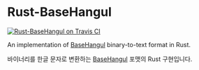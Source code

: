 Rust-BaseHangul
====================

[![Rust-BaseHangul on Travis CI][travis-image]][travis]

[travis-image]: https://travis-ci.org/lifthrasiir/rust-basehangul.png
[travis]: https://travis-ci.org/lifthrasiir/rust-basehangul

An implementation of [BaseHangul][basehangul] binary-to-text format in Rust.

바이너리를 한글 문자로 변환하는 [BaseHangul][basehangul] 포맷의 Rust 구현입니다.

[basehangul]: http://basehangul.github.io/

